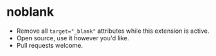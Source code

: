 # noblank

-   Remove all `target="_blank"` attributes while this extension is active.
-   Open source, use it however you'd like.
-   Pull requests welcome.
